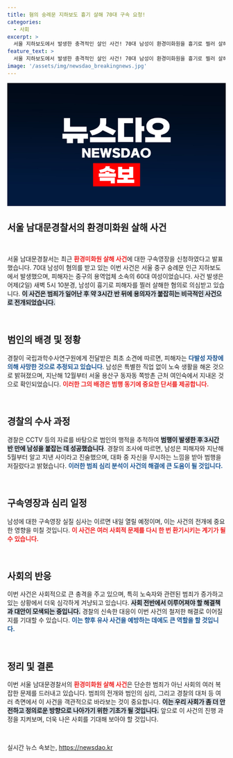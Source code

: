 ```yaml
---
title: 혐의 숭례문 지하보도 흉기 살해 70대 구속 요청!
categories:
  - 사회
excerpt: >
  서울 지하보도에서 발생한 충격적인 살인 사건! 70대 남성이 환경미화원을 흉기로 찔러 살해한 혐의로 구속영장이 신청됐다. 피해자와의 갈등이 범행의 원인으로 밝혀지며, 경찰은 사건의 전말을 파헤치고 있다. 클릭하여 자세한 내용을 확인하세요!
feature_text: >
  서울 지하보도에서 발생한 충격적인 살인 사건! 70대 남성이 환경미화원을 흉기로 찔러 살해한 혐의로 구속영장이 신청됐다. 피해자와의 갈등이 범행의 원인으로 밝혀지며, 경찰은 사건의 전말을 파헤치고 있다. 클릭하여 자세한 내용을 확인하세요!
image: '/assets/img/newsdao_breakingnews.jpg'
---
```


<p><img src="/assets/img/newsdao_breakingnews.jpg" alt="cryptoinkorea 속보" /></p>

<h2 data-ke-size="size26">서울 남대문경찰서의 환경미화원 살해 사건</h2>

<p data-ke-size="size16">&nbsp;</p>

<p>서울 남대문경찰서는 최근 <b><span style="color: #ee2323;">환경미화원 살해 사건</span></b>에 대한 구속영장을 신청하였다고 발표했습니다. 70대 남성이 혐의를 받고 있는 이번 사건은 서울 중구 숭례문 인근 지하보도에서 발생했으며, 피해자는 중구의 용역업체 소속의 60대 여성이었습니다. 사건 발생은 어제(2일) 새벽 5시 10분경, 남성이 흉기로 피해자를 찔러 살해한 혐의로 의심받고 있습니다. <b><span style="background-color: #21538527;">이 사건은 범죄가 일어난 후 약 3시간 반 뒤에 용의자가 붙잡히는 비극적인 사건으로 전개되었습니다.</span></b> </p>

<p data-ke-size="size16">&nbsp;</p>

<h2 data-ke-size="size26">범인의 배경 및 정황</h2>

<p>경찰이 국립과학수사연구원에게 전달받은 최초 소견에 따르면, 피해자는 <b><span style="color: #1a5490;">다발성 자창에 의해 사망한 것으로 추정되고 있습니다</span></b>. 남성은 특별한 직업 없이 노숙 생활을 해온 것으로 밝혀졌으며, 지난해 12월부터 서울 용산구 동자동 쪽방촌 근처 여인숙에서 지내온 것으로 확인되었습니다. <b><span style="color: #ee2323;">이러한 그의 배경은 범행 동기에 중요한 단서를 제공합니다.</span></b> </p>

<p data-ke-size="size16">&nbsp;</p>

<h2 data-ke-size="size26">경찰의 수사 과정</h2>

<p>경찰은 CCTV 등의 자료를 바탕으로 범인의 행적을 추적하여 <b><span style="background-color: #21538527;">범행이 발생한 후 3시간 반 만에 남성을 붙잡는 데 성공했습니다</span></b>. 경찰의 조사에 따르면, 남성은 피해자와 지난해 5월부터 알고 지낸 사이라고 진술했으며, 대화 중 자신을 무시하는 느낌을 받아 범행을 저질렀다고 밝혔습니다. <b><span style="color: #1a5490;">이러한 범죄 심리 분석이 사건의 해결에 큰 도움이 될 것입니다.</span></b> </p>

<p data-ke-size="size16">&nbsp;</p>

<h2 data-ke-size="size26">구속영장과 심리 일정</h2>

<p>남성에 대한 구속영장 실질 심사는 이르면 내일 열릴 예정이며, 이는 사건의 전개에 중요한 영향을 미칠 것입니다. <b><span style="color: #ee2323;">이 사건은 여러 사회적 문제를 다시 한 번 환기시키는 계기가 될 수 있습니다.</span></b> </p>

<p data-ke-size="size16">&nbsp;</p>

<h2 data-ke-size="size26">사회의 반응</h2>

<p>이번 사건은 사회적으로 큰 충격을 주고 있으며, 특히 노숙자와 관련된 범죄가 증가하고 있는 상황에서 더욱 심각하게 겨냥되고 있습니다. <b><span style="background-color: #21538527;">사회 전반에서 이루어져야 할 해결책과 대안이 모색되는 중입니다.</span></b> 경찰의 신속한 대응이 이번 사건의 철저한 해결로 이어질지를 기대할 수 있습니다. <b><span style="color: #1a5490;">이는 향후 유사 사건을 예방하는 데에도 큰 역할을 할 것입니다.</span></b></p>

<p data-ke-size="size16">&nbsp;</p>

<h2 data-ke-size="size26">정리 및 결론</h2>

<p>이번 서울 남대문경찰서의 <b><span style="color: #ee2323;">환경미화원 살해 사건</span></b>은 단순한 범죄가 아닌 사회의 여러 복잡한 문제를 드러내고 있습니다. 범죄의 전개와 범인의 심리, 그리고 경찰의 대처 등 여러 측면에서 이 사건을 객관적으로 바라보는 것이 중요합니다. <b><span style="background-color: #21538527;">이는 우리 사회가 좀 더 안전하고 정의로운 방향으로 나아가기 위한 기초가 될 것입니다.</span></b> 앞으로 이 사건의 진행 과정을 지켜보며, 더욱 나은 사회를 기대해 보아야 할 것입니다. </p>

<p data-ke-size="size16">&nbsp;</p>
실시간 뉴스 속보는, <a href="https://newsdao.kr" rel="dofollow">https://newsdao.kr</a>


